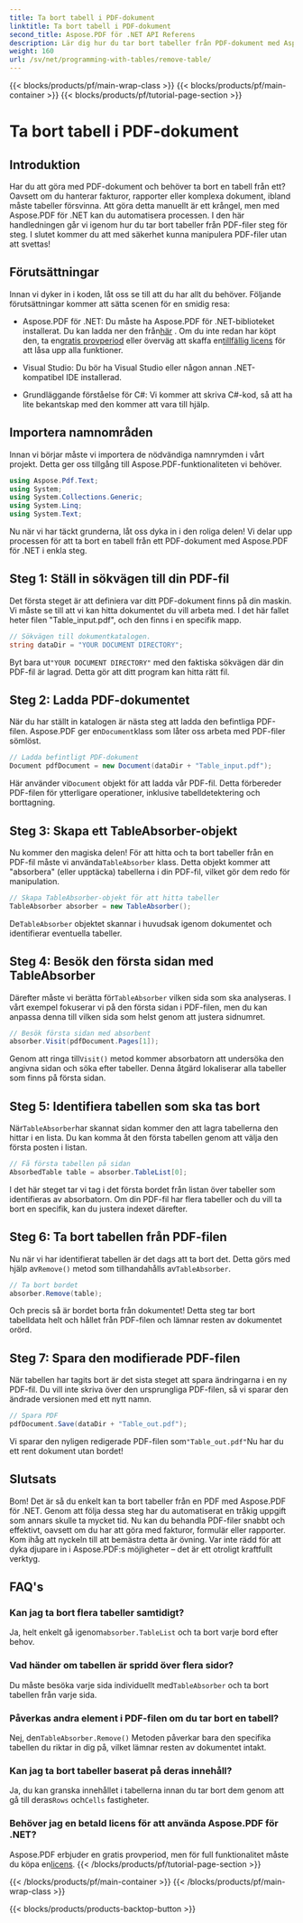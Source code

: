 ```yaml
---
title: Ta bort tabell i PDF-dokument
linktitle: Ta bort tabell i PDF-dokument
second_title: Aspose.PDF för .NET API Referens
description: Lär dig hur du tar bort tabeller från PDF-dokument med Aspose.PDF för .NET med en steg-för-steg-guide. Förenkla PDF-manipulation med denna enkla handledning.
weight: 160
url: /sv/net/programming-with-tables/remove-table/
---
```


{{< blocks/products/pf/main-wrap-class >}}
{{< blocks/products/pf/main-container >}}
{{< blocks/products/pf/tutorial-page-section >}}

# Ta bort tabell i PDF-dokument

## Introduktion

Har du att göra med PDF-dokument och behöver ta bort en tabell från ett? Oavsett om du hanterar fakturor, rapporter eller komplexa dokument, ibland måste tabeller försvinna. Att göra detta manuellt är ett krångel, men med Aspose.PDF för .NET kan du automatisera processen. I den här handledningen går vi igenom hur du tar bort tabeller från PDF-filer steg för steg. I slutet kommer du att med säkerhet kunna manipulera PDF-filer utan att svettas!

## Förutsättningar

Innan vi dyker in i koden, låt oss se till att du har allt du behöver. Följande förutsättningar kommer att sätta scenen för en smidig resa:

-  Aspose.PDF för .NET: Du måste ha Aspose.PDF för .NET-biblioteket installerat. Du kan ladda ner den från[här](https://releases.aspose.com/pdf/net/) . Om du inte redan har köpt den, ta en[gratis provperiod](https://releases.aspose.com/) eller överväg att skaffa en[tillfällig licens](https://purchase.aspose.com/temporary-license/) för att låsa upp alla funktioner.
  
- Visual Studio: Du bör ha Visual Studio eller någon annan .NET-kompatibel IDE installerad.
  
- Grundläggande förståelse för C#: Vi kommer att skriva C#-kod, så att ha lite bekantskap med den kommer att vara till hjälp.

## Importera namnområden

Innan vi börjar måste vi importera de nödvändiga namnrymden i vårt projekt. Detta ger oss tillgång till Aspose.PDF-funktionaliteten vi behöver.

```csharp
using Aspose.Pdf.Text;
using System;
using System.Collections.Generic;
using System.Linq;
using System.Text;
```

Nu när vi har täckt grunderna, låt oss dyka in i den roliga delen! Vi delar upp processen för att ta bort en tabell från ett PDF-dokument med Aspose.PDF för .NET i enkla steg.

## Steg 1: Ställ in sökvägen till din PDF-fil

Det första steget är att definiera var ditt PDF-dokument finns på din maskin. Vi måste se till att vi kan hitta dokumentet du vill arbeta med. I det här fallet heter filen "Table_input.pdf", och den finns i en specifik mapp.

```csharp
// Sökvägen till dokumentkatalogen.
string dataDir = "YOUR DOCUMENT DIRECTORY";
```

 Byt bara ut`"YOUR DOCUMENT DIRECTORY"` med den faktiska sökvägen där din PDF-fil är lagrad. Detta gör att ditt program kan hitta rätt fil.

## Steg 2: Ladda PDF-dokumentet

 När du har ställt in katalogen är nästa steg att ladda den befintliga PDF-filen. Aspose.PDF ger en`Document`klass som låter oss arbeta med PDF-filer sömlöst.

```csharp
// Ladda befintligt PDF-dokument
Document pdfDocument = new Document(dataDir + "Table_input.pdf");
```

 Här använder vi`Document` objekt för att ladda vår PDF-fil. Detta förbereder PDF-filen för ytterligare operationer, inklusive tabelldetektering och borttagning.

## Steg 3: Skapa ett TableAbsorber-objekt

 Nu kommer den magiska delen! För att hitta och ta bort tabeller från en PDF-fil måste vi använda`TableAbsorber` klass. Detta objekt kommer att "absorbera" (eller upptäcka) tabellerna i din PDF-fil, vilket gör dem redo för manipulation.

```csharp
// Skapa TableAbsorber-objekt för att hitta tabeller
TableAbsorber absorber = new TableAbsorber();
```

 De`TableAbsorber` objektet skannar i huvudsak igenom dokumentet och identifierar eventuella tabeller.

## Steg 4: Besök den första sidan med TableAbsorber

 Därefter måste vi berätta för`TableAbsorber` vilken sida som ska analyseras. I vårt exempel fokuserar vi på den första sidan i PDF-filen, men du kan anpassa denna till vilken sida som helst genom att justera sidnumret.

```csharp
// Besök första sidan med absorbent
absorber.Visit(pdfDocument.Pages[1]);
```

 Genom att ringa till`Visit()` metod kommer absorbatorn att undersöka den angivna sidan och söka efter tabeller. Denna åtgärd lokaliserar alla tabeller som finns på första sidan.

## Steg 5: Identifiera tabellen som ska tas bort

 När`TableAbsorber`har skannat sidan kommer den att lagra tabellerna den hittar i en lista. Du kan komma åt den första tabellen genom att välja den första posten i listan.

```csharp
// Få första tabellen på sidan
AbsorbedTable table = absorber.TableList[0];
```

I det här steget tar vi tag i det första bordet från listan över tabeller som identifieras av absorbatorn. Om din PDF-fil har flera tabeller och du vill ta bort en specifik, kan du justera indexet därefter.

## Steg 6: Ta bort tabellen från PDF-filen

 Nu när vi har identifierat tabellen är det dags att ta bort det. Detta görs med hjälp av`Remove()` metod som tillhandahålls av`TableAbsorber`.

```csharp
// Ta bort bordet
absorber.Remove(table);
```

Och precis så är bordet borta från dokumentet! Detta steg tar bort tabelldata helt och hållet från PDF-filen och lämnar resten av dokumentet orörd.

## Steg 7: Spara den modifierade PDF-filen

När tabellen har tagits bort är det sista steget att spara ändringarna i en ny PDF-fil. Du vill inte skriva över den ursprungliga PDF-filen, så vi sparar den ändrade versionen med ett nytt namn.

```csharp
// Spara PDF
pdfDocument.Save(dataDir + "Table_out.pdf");
```

 Vi sparar den nyligen redigerade PDF-filen som`"Table_out.pdf"`Nu har du ett rent dokument utan bordet!

## Slutsats

Bom! Det är så du enkelt kan ta bort tabeller från en PDF med Aspose.PDF för .NET. Genom att följa dessa steg har du automatiserat en tråkig uppgift som annars skulle ta mycket tid. Nu kan du behandla PDF-filer snabbt och effektivt, oavsett om du har att göra med fakturor, formulär eller rapporter. Kom ihåg att nyckeln till att bemästra detta är övning. Var inte rädd för att dyka djupare in i Aspose.PDF:s möjligheter – det är ett otroligt kraftfullt verktyg.

## FAQ's

### Kan jag ta bort flera tabeller samtidigt?  
 Ja, helt enkelt gå igenom`absorber.TableList` och ta bort varje bord efter behov.

### Vad händer om tabellen är spridd över flera sidor?  
 Du måste besöka varje sida individuellt med`TableAbsorber` och ta bort tabellen från varje sida.

### Påverkas andra element i PDF-filen om du tar bort en tabell?  
 Nej, den`TableAbsorber.Remove()` Metoden påverkar bara den specifika tabellen du riktar in dig på, vilket lämnar resten av dokumentet intakt.

### Kan jag ta bort tabeller baserat på deras innehåll?  
 Ja, du kan granska innehållet i tabellerna innan du tar bort dem genom att gå till deras`Rows` och`Cells` fastigheter.

### Behöver jag en betald licens för att använda Aspose.PDF för .NET?  
 Aspose.PDF erbjuder en gratis provperiod, men för full funktionalitet måste du köpa en[licens](https://purchase.aspose.com/buy).
{{< /blocks/products/pf/tutorial-page-section >}}

{{< /blocks/products/pf/main-container >}}
{{< /blocks/products/pf/main-wrap-class >}}

{{< blocks/products/products-backtop-button >}}
